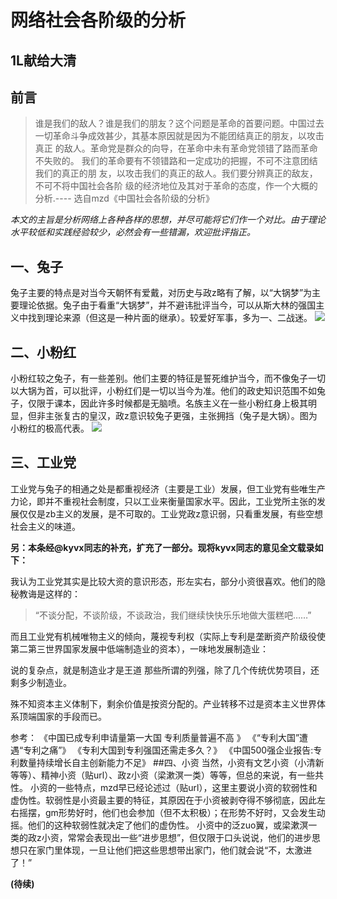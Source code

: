 # 网络社会各阶级的分析
## 1L献给大清
## 前言
> 谁是我们的敌人？谁是我们的朋友？这个问题是革命的首要问题。中国过去
一切革命斗争成效甚少，其基本原因就是因为不能团结真正的朋友，以攻击真正
的敌人。革命党是群众的向导，在革命中未有革命党领错了路而革命不失败的。
我们的革命要有不领错路和一定成功的把握，不可不注意团结我们的真正的朋
友，以攻击我们的真正的敌人。我们要分辨真正的敌友，不可不将中国社会各阶
级的经济地位及其对于革命的态度，作一个大概的分析.----
选自mzd《中国社会各阶级的分析》

*本文的主旨是分析网络上各种各样的思想，并尽可能将它们作一个对比。由于理论水平较低和实践经验较少，必然会有一些错漏，欢迎批评指正。*
## 一、兔子
兔子主要的特点是对当今天朝怀有爱戴，对历史与政z略有了解，以“大锅梦”为主要理论依据。兔子由于看重“大锅梦”，并不避讳批评当今，可以从斯大林的强国主义中找到理论来源（但这是一种片面的继承）。较爱好军事，多为一、二战迷。
![](http://tieba.baidu.com/photo/p?kw=%E8%BE%A9%E8%AF%81%E6%B3%95%E7%9A%84%E8%A6%81%E7%B4%A0&flux=1&tid=5257642443&pic_id=032cef59d109b3ded7695193c6bf6c81820a4cde&pn=1&fp=2&see_lz=1&red_tag=g0104701444)
## 二、小粉红
小粉红较之兔子，有一些差别。他们主要的特征是誓死维护当今，而不像兔子一切以大锅为首，可以批评，小粉红们是一切以当今为准。他们的政史知识范围不如兔子，仅限于课本，因此许多时候都是无脑喷。名族主义在一些小粉红身上极其明显，但非主张复古的皇汉，政z意识较兔子更强，主张拥挡（兔子是大锅）。图为小粉红的极高代表。
![](http://tieba.baidu.com/photo/p?kw=%E8%BE%A9%E8%AF%81%E6%B3%95%E7%9A%84%E8%A6%81%E7%B4%A0&flux=1&tid=5257642443&pic_id=032cef59d109b3ded7695193c6bf6c81820a4cde&pn=1&fp=2&see_lz=1&red_tag=g0104701444#!/pid59b5ec2297dda144e900144eb8b7d0a20df486a0/pn1)
## 三、工业党
工业党与兔子的相通之处是都重视经济（主要是工业）发展，但工业党有些唯生产力论，即并不重视社会制度，只以工业来衡量国家水平。因此，工业党所主张的发展仅仅是zb主义的发展，是不可取的。工业党政z意识弱，只看重发展，有些空想社会主义的味道。

**另：本条经@kyvx同志的补充，扩充了一部分。现将kyvx同志的意见全文载录如下：**

我认为工业党其实是比较大资的意识形态，形左实右，部分小资很喜欢。他们的隐秘教诲是这样的：

> “不谈分配，不谈阶级，不谈政治，我们继续快快乐乐地做大蛋糕吧……”

而且工业党有机械唯物主义的倾向，蔑视专利权（实际上专利是垄断资产阶级役使第二第三世界国家发展中低端制造业的资本），一味地发展制造业：

说的复杂点，就是制造业才是王道 那些所谓的列强，除了几个传统优势项目，还剩多少制造业。

殊不知资本主义体制下，剩余价值是按资分配的。产业转移不过是资本主义世界体系顶端国家的手段而已。

参考：
《中国已成专利申请量第一大国 专利质量普遍不高 》
《“专利大国”遭遇“专利之痛”》
《专利大国到专利强国还需走多久？》
《中国500强企业报告:专利数量持续增长自主创新能力不足》
##四、小资
当然，小资有文艺小资（小清新等等）、精神小资（贴url）、政z小资（梁漱溟一类）等等，但总的来说，有一些共性。
小资的一些特点，mzd早已经论述过（贴url），这里主要说小资的软弱性和虚伪性。软弱性是小资最主要的特征，其原因在于小资被剥夺得不够彻底，因此左右摇摆，gm形势好时，他们也会参加（但不太积极）；在形势不好时，又会发生动摇。他们的这种软弱性就决定了他们的虚伪性。
小资中的泛zuo翼，或梁漱溟一类的政z小资，常常会表现出一些“进步思想”，但仅限于口头说说，他们的进步思想只在家门里体现，一旦让他们把这些思想带出家门，他们就会说“不，太激进了！”

**(待续)**

